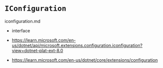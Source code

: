 # `IConfiguration`

iconfiguration.md

*   interface

*   https://learn.microsoft.com/en-us/dotnet/api/microsoft.extensions.configuration.iconfiguration?view=dotnet-plat-ext-8.0

*   https://learn.microsoft.com/en-us/dotnet/core/extensions/configuration